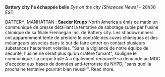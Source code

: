 **Battery city l'a échappée belle**
*Eye on the city [Shiawase News]* - 20h30 EST

BATTERY, MANHATTAN : **Saeder Krupp** North America a émis ce matin un communiqué de presse détaillant la tentative de sabotage subie par l'usine chimique de sa filiale Frennegan Inc. de Battery city. Les shadowrunners ont apparemment tenté de prendre le contrôle des cuves chimiques et des mélangeurs associés dans le but de faire entrer en contact plusieurs substances hautement volatiles. "Sans la vigilance de notre équipe de sécurité, l'usine ne serait plus qu'un cratère fumant", souligne le communiqué.
La corpo triple A a également renouvelé sa demande au MDC d'accéder aux bases de données anti-terroriste du NYPD, "sans quoi la prochaine tentative pourrait bien réussir". Read more.
